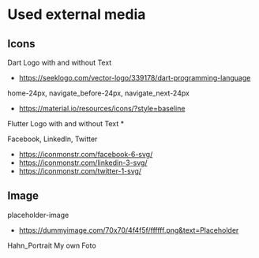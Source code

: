 # Used external media

## Icons
Dart Logo with and without Text
* https://seeklogo.com/vector-logo/339178/dart-programming-language

home-24px, navigate_before-24px, navigate_next-24px
* https://material.io/resources/icons/?style=baseline

Flutter Logo with and without Text
* 

Facebook, LinkedIn, Twitter
* https://iconmonstr.com/facebook-6-svg/
* https://iconmonstr.com/linkedin-3-svg/
* https://iconmonstr.com/twitter-1-svg/

## Image
placeholder-image
* https://dummyimage.com/70x70/4f4f5f/ffffff.png&text=Placeholder

Hahn_Portrait
My own Foto

